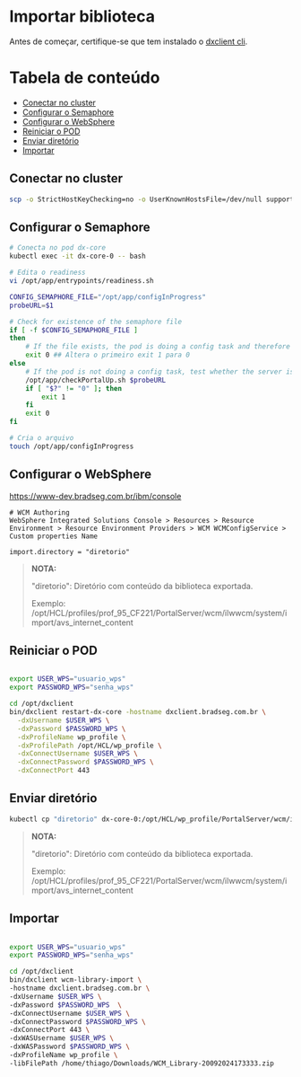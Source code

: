 # Importar biblioteca

Antes de começar, certifique-se que tem instalado o [dxclient cli](docs/dxclient.md).

Tabela de conteúdo
==================

- [Conectar no cluster](#conectar-no-cluster)
- [Configurar o Semaphore](#configurar-o-semaphore)
- [Configurar o WebSphere](#configurar-o-websphere)
- [Reiniciar o POD](#reiniciar-o-pod)
- [Enviar diretório](#enviar-diretório)
- [Importar](#importar)

## Conectar no cluster
```bash
scp -o StrictHostKeyChecking=no -o UserKnownHostsFile=/dev/null support@192.168.160.1:/home/support/.kube/config $HOME/.kube
```

## Configurar o Semaphore
```bash
# Conecta no pod dx-core
kubectl exec -it dx-core-0 -- bash

# Edita o readiness
vi /opt/app/entrypoints/readiness.sh

CONFIG_SEMAPHORE_FILE="/opt/app/configInProgress"
probeURL=$1

# Check for existence of the semaphore file
if [ -f $CONFIG_SEMAPHORE_FILE ]
then
    # If the file exists, the pod is doing a config task and therefore not ready
    exit 0 ## Altera o primeiro exit 1 para 0
else
    # If the pod is not doing a config task, test whether the server is up
    /opt/app/checkPortalUp.sh $probeURL
    if [ "$?" != "0" ]; then
        exit 1
    fi
    exit 0
fi

# Cria o arquivo 
touch /opt/app/configInProgress
```

## Configurar o WebSphere

https://www-dev.bradseg.com.br/ibm/console

```text
# WCM Authoring
WebSphere Integrated Solutions Console > Resources > Resource Environment > Resource Environment Providers > WCM WCMConfigService > Custom properties Name

import.directory = "diretorio"
```
>**NOTA:**
>
> "diretorio": Diretório com conteúdo da biblioteca exportada.
>
> Exemplo: /opt/HCL/profiles/prof_95_CF221/PortalServer/wcm/ilwwcm/system/import/avs_internet_content

## Reiniciar o POD
```bash

export USER_WPS="usuario_wps"
export PASSWORD_WPS="senha_wps"

cd /opt/dxclient
bin/dxclient restart-dx-core -hostname dxclient.bradseg.com.br \
  -dxUsername $USER_WPS \
  -dxPassword $PASSWORD_WPS \
  -dxProfileName wp_profile \
  -dxProfilePath /opt/HCL/wp_profile \
  -dxConnectUsername $USER_WPS \
  -dxConnectPassword $PASSWORD_WPS \
  -dxConnectPort 443
```

## Enviar diretório
```bash
kubectl cp "diretorio" dx-core-0:/opt/HCL/wp_profile/PortalServer/wcm/ilwwcm/system/import/"diretorio"
```

>**NOTA:**
>
> "diretorio": Diretório com conteúdo da biblioteca exportada.
>
> Exemplo: /opt/HCL/profiles/prof_95_CF221/PortalServer/wcm/ilwwcm/system/import/avs_internet_content

## Importar
```bash

export USER_WPS="usuario_wps"
export PASSWORD_WPS="senha_wps"

cd /opt/dxclient
bin/dxclient wcm-library-import \
-hostname dxclient.bradseg.com.br \
-dxUsername $USER_WPS \
-dxPassword $PASSWORD_WPS  \
-dxConnectUsername $USER_WPS \
-dxConnectPassword $PASSWORD_WPS \
-dxConnectPort 443 \
-dxWASUsername $USER_WPS \
-dxWASPassword $PASSWORD_WPS \
-dxProfileName wp_profile \
-libFilePath /home/thiago/Downloads/WCM_Library-20092024173333.zip
```
